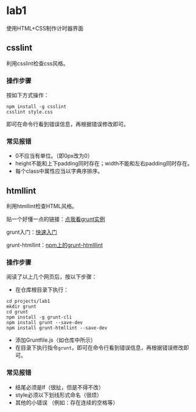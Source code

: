 # lab1

使用HTML+CSS制作计时器界面

## csslint

利用csslint检查css风格。
### 操作步骤

按如下方式操作：
```shell
npm install -g csslint
csslint style.css
```

即可在命令行看到错误信息，再根据错误修改即可。
### 常见报错

- 0不应当有单位。（即0px改为0）
- height不能和上下padding同时存在；width不能和左右padding同时存在。
- 每个class中属性应当以字典序排序。
  
## htmllint

利用htmllint检查HTML风格。

贴一个好懂一点的链接：[点我看grunt实例](https://my.oschina.net/mdxlcj/blog/1626534)

grunt入门：[快速入门](https://www.gruntjs.net/getting-started)

grunt-htmllint：[npm上的grunt-htmlllint](https://www.npmjs.com/package/grunt-htmllint)

### 操作步骤

阅读了以上几个网页后，按以下步骤：
- 在仓库根目录下执行：
  
```shell
cd projects/lab1
mkdir grunt
cd grunt
npm install -g grunt-cli
npm install grunt --save-dev
npm install grunt-htmllint --save-dev
```

- 添加Gruntfile.js（如仓库中所示）
- 在目录下执行指令`grunt`，即可在命令行看到错误信息，再根据错误修改即可。
  
### 常见报错

- 结尾必须是lf（很扯，但是不得不改）
- style必须以下划线形式命名（很烦）
- 其他的小错误 （例如：存在连续的空格等）